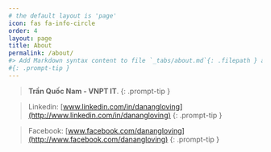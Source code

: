 ```yaml
---
# the default layout is 'page'
icon: fas fa-info-circle
order: 4
layout: page
title: About
permalink: /about/
#> Add Markdown syntax content to file `_tabs/about.md`{: .filepath } and it will show up on this page.
#{: .prompt-tip }
---
```


> <b>Trần Quốc Nam - VNPT IT</b>.
{: .prompt-tip }
 
> Linkedin: [www.linkedin.com/in/danangloving](http://www.linkedin.com/in/danangloving)
{: .prompt-tip }

> Facebook: [www.facebook.com/danangloving](http://www.facebook.com/danangloving)
{: .prompt-tip }


